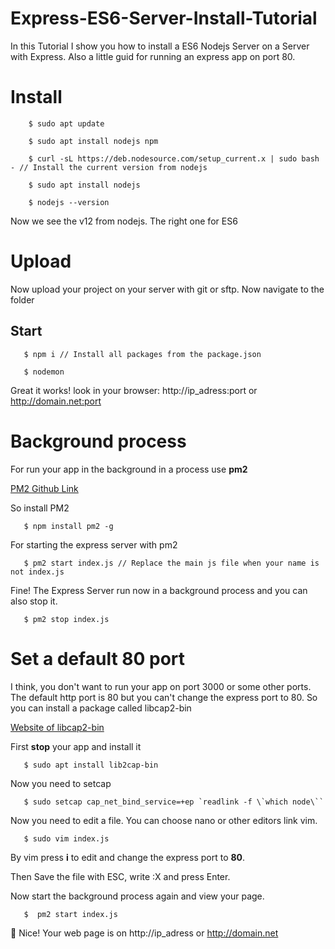 # Express-ES6-Server-Install-Tutorial

In this Tutorial I show you how to install a ES6 Nodejs Server on a
Server with Express. Also a little guid for running an express app on port 80. 

# Install

```shell
    $ sudo apt update
```

```shell
    $ sudo apt install nodejs npm
```

```shell
    $ curl -sL https://deb.nodesource.com/setup_current.x | sudo bash - // Install the current version from nodejs
```

```shell
    $ sudo apt install nodejs
```

```shell
    $ nodejs --version
```

Now we see the v12 from nodejs. The right one for ES6

# Upload

Now upload your project on your server with git or sftp. Now navigate to the folder

## Start

```shell
   $ npm i // Install all packages from the package.json
```

```shell
   $ nodemon
```

Great it works! look in your browser: http://ip_adress:port or http://domain.net:port

# Background process

For run your app in the background in a process use **pm2**

[PM2 Github Link](https://github.com/Unitech/pm2)

So install PM2

```shell
   $ npm install pm2 -g
```

For starting the express server with pm2

```shell
   $ pm2 start index.js // Replace the main js file when your name is not index.js
```

Fine! The Express Server run now in a background process and you can also stop it.

```shell
   $ pm2 stop index.js
``` 

# Set a default 80 port

I think, you don't want to run your app on port 3000 or some other ports. The default http port is 80
but you can't change the express port to 80. So you can install a package called libcap2-bin

 [Website of libcap2-bin](https://packages.debian.org/de/sid/libcap2-bin)
 
 First **stop** your app and install it
 
```shell
   $ sudo apt install lib2cap-bin
```

Now you need to setcap 

```shell
   $ sudo setcap cap_net_bind_service=+ep `readlink -f \`which node\``
```

Now you need to edit a file. You can choose nano or other editors link vim.

```shell
   $ sudo vim index.js
```

By vim press **i** to edit and change the express port to **80**.

Then Save the file with ESC, write :X and press Enter.

Now start the background process again and view your page.

```shell
   $  pm2 start index.js
```

🎉 Nice! Your web page is on http://ip_adress or http://domain.net

